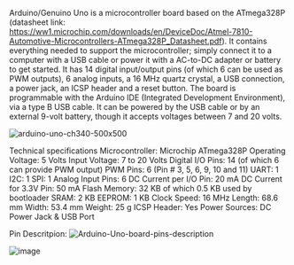 Arduino/Genuino Uno is a microcontroller board based on the ATmega328P (datasheet link: https://ww1.microchip.com/downloads/en/DeviceDoc/Atmel-7810-Automotive-Microcontrollers-ATmega328P_Datasheet.pdf). It contains everything needed to support the microcontroller; simply connect it to a computer with a USB cable or power it with a AC-to-DC adapter or battery to get started. It has 14 digital input/output pins (of which 6 can be used as PWM outputs), 6 analog inputs, a 16 MHz quartz crystal, a USB connection, a power jack, an ICSP header and a reset button. The board is programmable with the Arduino IDE (Integrated Development Environment), via a type B USB cable. It can be powered by the USB cable or by an external 9-volt battery, though it accepts voltages between 7 and 20 volts.

![arduino-uno-ch340-500x500](https://user-images.githubusercontent.com/6793806/130011350-4715a559-399d-4a5a-be14-85b0333ebed2.jpg)

Technical specifications
Microcontroller: Microchip ATmega328P
Operating Voltage: 5 Volts
Input Voltage: 7 to 20 Volts
Digital I/O Pins: 14 (of which 6 can provide PWM output)
PWM Pins: 6 (Pin # 3, 5, 6, 9, 10 and 11)
UART: 1
I2C: 1
SPI: 1
Analog Input Pins: 6
DC Current per I/O Pin: 20 mA
DC Current for 3.3V Pin: 50 mA
Flash Memory: 32 KB of which 0.5 KB used by bootloader
SRAM: 2 KB
EEPROM: 1 KB
Clock Speed: 16 MHz
Length: 68.6 mm
Width: 53.4 mm
Weight: 25 g
ICSP Header: Yes
Power Sources: DC Power Jack & USB Port

Pin Descritpion:
![Arduino-Uno-board-pins-description](https://user-images.githubusercontent.com/6793806/130011390-f9209e11-f7fe-4e7d-b80c-a0eaf7ad7505.jpg)

![image](https://user-images.githubusercontent.com/6793806/130011458-9d2a41f5-8c7d-45e8-94c1-8abab8150ead.png)


